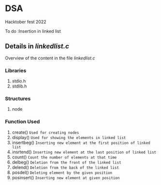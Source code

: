 # DSA

Hacktober fest 2022

To do :Insertion in linked list

## Details in _linkedlist.c_

Overview of the content in the file _linkedlist.c_ 

### Libraries

1. stdio.h
2. stdlib.h

### Structures

1. node

### Function Used

1. create()      `Used for creating nodes`
2. display()     `Used for showing the elements in linked list`
3. insertbeg()   `Inserting new element at the first position of linked list`
4. insrtend()    `Inserting new element at the last position of linked list`
5. count()       `Count the number of elements at that time`
6. delbeg()      `Deletion from the front of the linked list`         
7. delend()      `Deletion from the back of the linked list`
8. posdel()      `Deleting element by the given position`
9. posinsert()   `Inserting new element at given position`
